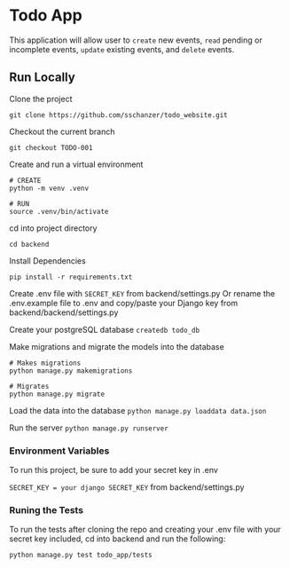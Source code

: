 # Todo App

This application will allow user to `create` new events, `read` pending or incomplete events, `update` existing events, and `delete` events.

## Run Locally

Clone the project

`git clone https://github.com/sschanzer/todo_website.git`

Checkout the current branch

`git checkout TODO-001`

Create and run a virtual environment

```
# CREATE
python -m venv .venv

# RUN
source .venv/bin/activate
```

cd into project directory

`cd backend`

Install Dependencies

`pip install -r requirements.txt`

Create .env file with `SECRET_KEY` from backend/settings.py
Or rename the .env.example file to .env and copy/paste your Django key from backend/backend/settings.py

Create your postgreSQL database
`createdb todo_db`

Make migrations and migrate the models into the database

```
# Makes migrations
python manage.py makemigrations

# Migrates
python manage.py migrate
```

Load the data into the database
`python manage.py loaddata data.json`

Run the server
`python manage.py runserver`

### Environment Variables

To run this project, be sure to add your secret key in .env

`SECRET_KEY = your django SECRET_KEY` from backend/settings.py

### Runing the Tests

To run the tests after cloning the repo and creating your .env file with your secret key included, cd into backend and run the following:

`python manage.py test todo_app/tests`
